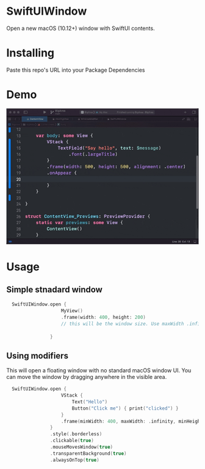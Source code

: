 # SwiftUIWindow

Open a new macOS (10.12+) window with SwiftUI contents. 


# Installing
Paste this repo's URL into your Package Dependencies

# Demo
![Creating a SwiftUI image](/demo.gif)


# Usage

## Simple stnadard window
```swift
  SwiftUIWindow.open {
                    MyView()
                    .frame(width: 400, height: 200) 
                    // this will be the window size. Use maxWidth .infinity to allow resizing
                    
                }                                
```

## Using modifiers
This will open a floating window with no standard macOS window UI. You can move the window by dragging anywhere in the visible area.

```swift
  SwiftUIWindow.open {
                    VStack { 
                        Text("Hello")
                        Button("Click me") { print("clicked") }
                    }
                    .frame(minWidth: 400, maxWidth: .infinity, minHeight: 200, maxHeight: .infinity)                     
                }                
                .style(.borderless)
                .clickable(true)
                .mouseMovesWindow(true)
                .transparentBackground(true)
                .alwaysOnTop(true)
```
